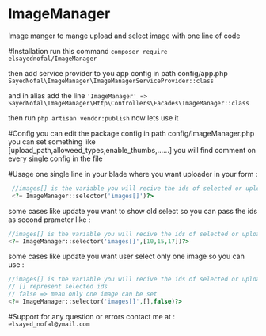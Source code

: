 # ImageManager
Image manger to mange upload and select image with one line of code

#Installation
run this command ` composer require elsayednofal/ImageManager `

  then 
add service provider to you app config in path config/app.php
` SayedNofal\ImageManager\ImageManagerServiceProvider::class ` 

and in alias add the line 
` 'ImageManager' => SayedNofal\ImageManager\Http\Controllers\Facades\ImageManager::class `

 then run ` php artisan vendor:publish `
 now lets use it 
 
#Config
you can  edit the package config in path config/ImageManager.php
you can set something like [upload_path,alloweed_types,enable_thumbs,......]
you will find comment on every single config in the file
 
#Usage
one single line in your blade where you want uploader in your form :
```php  
 //images[] is the variable you will recive the ids of selected or uploaded images in 
 <?= ImageManager::selector('images[]')?>
 ``` 
 
some cases like update you want to show old select so you can pass the ids as second prameter like :
 ```php  
 //images[] is the variable you will recive the ids of selected or uploaded images in 
 <?= ImageManager::selector('images[]',[10,15,17])?>
 ``` 
some cases like update you want user select only one image so you can use  :
  ```php  
 //images[] is the variable you will recive the ids of selected or uploaded images in 
 // [] represent selected ids
 // false => mean only one image can be set
 <?= ImageManager::selector('images[]',[],false)?>
 ```
 
#Support
 for any question or errors contact me at : `elsayed_nofal@ymail.com`
 
